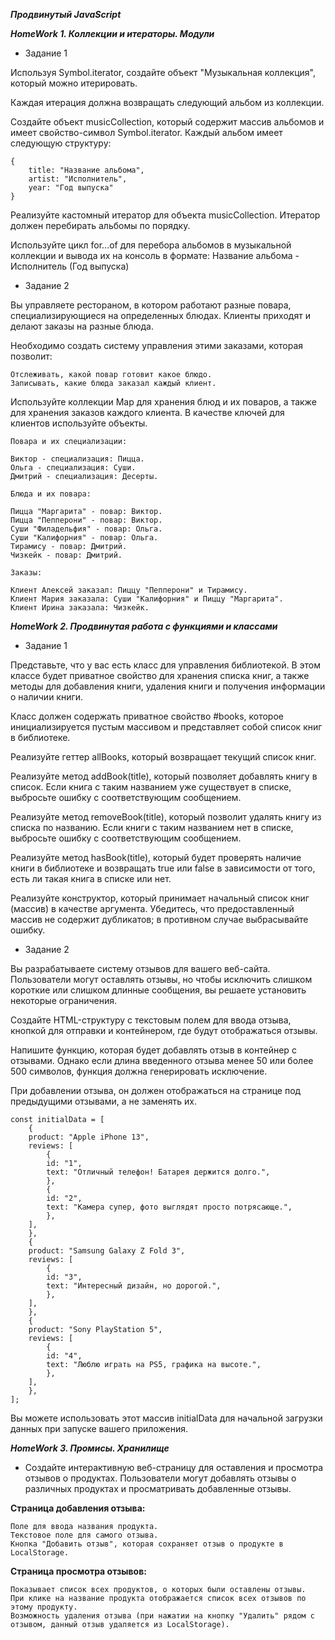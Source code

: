 ***Продвинутый JavaScript***

***HomeWork 1. Коллекции и итераторы. Модули***

- Задание 1

Используя Symbol.iterator, создайте объект "Музыкальная коллекция", который можно итерировать. 

Каждая итерация должна возвращать следующий альбом из коллекции.

Создайте объект musicCollection, который содержит массив альбомов и имеет свойство-символ Symbol.iterator. Каждый альбом имеет следующую структуру:

    {
        title: "Название альбома",
        artist: "Исполнитель",
        year: "Год выпуска"
    }

Реализуйте кастомный итератор для объекта musicCollection. Итератор должен перебирать альбомы по порядку.

Используйте цикл for...of для перебора альбомов в музыкальной коллекции и вывода их на консоль в формате: Название альбома - Исполнитель (Год выпуска)


- Задание 2

Вы управляете рестораном, в котором работают разные повара, специализирующиеся на определенных блюдах. Клиенты приходят и делают заказы на разные блюда.

Необходимо создать систему управления этими заказами, которая позволит:

    Отслеживать, какой повар готовит какое блюдо.
    Записывать, какие блюда заказал каждый клиент.

Используйте коллекции Map для хранения блюд и их поваров, а также для хранения заказов каждого клиента. В качестве ключей для клиентов используйте объекты.

    Повара и их специализации:

    Виктор - специализация: Пицца.
    Ольга - специализация: Суши.
    Дмитрий - специализация: Десерты.

    Блюда и их повара:

    Пицца "Маргарита" - повар: Виктор.
    Пицца "Пепперони" - повар: Виктор.
    Суши "Филадельфия" - повар: Ольга.
    Суши "Калифорния" - повар: Ольга.
    Тирамису - повар: Дмитрий.
    Чизкейк - повар: Дмитрий.

    Заказы:

    Клиент Алексей заказал: Пиццу "Пепперони" и Тирамису.
    Клиент Мария заказала: Суши "Калифорния" и Пиццу "Маргарита".
    Клиент Ирина заказала: Чизкейк.

***HomeWork 2. Продвинутая работа с функциями и классами***

- Задание 1

Представьте, что у вас есть класс для управления библиотекой. В этом классе будет приватное свойство для хранения списка книг, а также методы для добавления книги, удаления книги и получения информации о наличии книги.

Класс должен содержать приватное свойство #books, которое инициализируется пустым массивом и представляет собой список книг в библиотеке.

Реализуйте геттер allBooks, который возвращает текущий список книг.

Реализуйте метод addBook(title), который позволяет добавлять книгу в список. Если книга с таким названием уже существует в списке, выбросьте ошибку с соответствующим сообщением.

Реализуйте метод removeBook(title), который позволит удалять книгу из списка по названию. Если книги с таким названием нет в списке, выбросьте ошибку с соответствующим сообщением.

Реализуйте метод hasBook(title), который будет проверять наличие книги в библиотеке и возвращать true или false в зависимости от того, есть ли такая книга в списке или нет.

Реализуйте конструктор, который принимает начальный список книг (массив) в качестве аргумента. Убедитесь, что предоставленный массив не содержит дубликатов; в противном случае выбрасывайте ошибку.


- Задание 2

Вы разрабатываете систему отзывов для вашего веб-сайта. Пользователи могут оставлять отзывы, но чтобы исключить слишком короткие или слишком длинные сообщения, вы решаете установить некоторые ограничения.

Создайте HTML-структуру с текстовым полем для ввода отзыва, кнопкой для отправки и контейнером, где будут отображаться отзывы.

Напишите функцию, которая будет добавлять отзыв в контейнер с отзывами. Однако если длина введенного отзыва менее 50 или более 500 символов, функция должна генерировать исключение.

При добавлении отзыва, он должен отображаться на странице под предыдущими отзывами, а не заменять их.

    const initialData = [
        {
        product: "Apple iPhone 13",
        reviews: [
            {
            id: "1",
            text: "Отличный телефон! Батарея держится долго.",
            },
            {
            id: "2",
            text: "Камера супер, фото выглядят просто потрясающе.",
            },
        ],
        },
        {
        product: "Samsung Galaxy Z Fold 3",
        reviews: [
            {
            id: "3",
            text: "Интересный дизайн, но дорогой.",
            },
        ],
        },
        {
        product: "Sony PlayStation 5",
        reviews: [
            {
            id: "4",
            text: "Люблю играть на PS5, графика на высоте.",
            },
        ],
        },
    ];

Вы можете использовать этот массив initialData для начальной загрузки данных при запуске вашего приложения.


***HomeWork 3. Промисы. Хранилище***

- Создайте интерактивную веб-страницу для оставления и просмотра отзывов о продуктах. Пользователи могут добавлять отзывы о различных продуктах и просматривать добавленные отзывы.

**Страница добавления отзыва:**

    Поле для ввода названия продукта.
    Текстовое поле для самого отзыва.
    Кнопка "Добавить отзыв", которая сохраняет отзыв о продукте в LocalStorage.

**Страница просмотра отзывов:**

    Показывает список всех продуктов, о которых были оставлены отзывы.
    При клике на название продукта отображается список всех отзывов по этому продукту.
    Возможность удаления отзыва (при нажатии на кнопку "Удалить" рядом с отзывом, данный отзыв удаляется из LocalStorage).